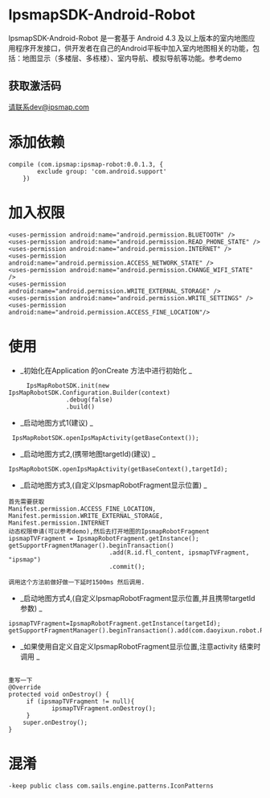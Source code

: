 # IpsmapSDK-Android-Robot

IpsmapSDK-Android-Robot 是一套基于 Android 4.3 及以上版本的室内地图应用程序开发接口，供开发者在自己的Android平板中加入室内地图相关的功能，包括：地图显示（多楼层、多栋楼）、室内导航、模拟导航等功能。参考demo

## 

## 获取激活码

请联系dev@ipsmap.com

# 添加依赖

```
compile (com.ipsmap:ipsmap-robot:0.0.1.3, {
        exclude group: 'com.android.support'
    })
```

# 加入权限

```
<uses-permission android:name="android.permission.BLUETOOTH" />
<uses-permission android:name="android.permission.READ_PHONE_STATE" />
<uses-permission android:name="android.permission.INTERNET" />
<uses-permission android:name="android.permission.ACCESS_NETWORK_STATE" />
<uses-permission android:name="android.permission.CHANGE_WIFI_STATE" />
<uses-permission android:name="android.permission.WRITE_EXTERNAL_STORAGE" />
<uses-permission android:name="android.permission.WRITE_SETTINGS" />
<uses-permission android:name="android.permission.ACCESS_FINE_LOCATION"/>
```

# 使用



* _初始化在Application 的onCreate 方法中进行初始化 _

```
     IpsMapRobotSDK.init(new IpsMapRobotSDK.Configuration.Builder(context)
                .debug(false)
                .build()
```

* _启动地图方式1\(建议\) _

```
 IpsMapRobotSDK.openIpsMapActivity(getBaseContext());
```

* _启动地图方式2,\(携带地图targetId\)\(建议\) _

```
IpsMapRobotSDK.openIpsMapActivity(getBaseContext(),targetId);
```

* _启动地图方式3,\(自定义IpsmapRobotFragment显示位置\)  _

```
首先需要获取
Manifest.permission.ACCESS_FINE_LOCATION, Manifest.permission.WRITE_EXTERNAL_STORAGE, Manifest.permission.INTERNET
动态权限申请(可以参考demo),然后去打开地图的IpsmapRobotFragment
ipsmapTVFragment = IpsmapRobotFragment.getInstance();
getSupportFragmentManager().beginTransaction()
                            .add(R.id.fl_content, ipsmapTVFragment, "ipsmap")
                            .commit();

调用这个方法前做好做一下延时1500ms 然后调用.
```

* _启动地图方式4,\(自定义IpsmapRobotFragment显示位置,并且携带targetId参数\)  _

```
ipsmapTVFragment=IpsmapRobotFragment.getInstance(targetId);
getSupportFragmentManager().beginTransaction().add(com.daoyixun.robot.R.id.fl_content,ipsmapTVFragment,"ipsmap").commit();
```

* _如果使用自定义自定义IpsmapRobotFragment显示位置,注意activity 结束时调用 _

```

重写一下  
@Override
protected void onDestroy() {
     if (ipsmapTVFragment != null){
            ipsmapTVFragment.onDestroy();
     }
    super.onDestroy();
}
```



# 混淆 

```
-keep public class com.sails.engine.patterns.IconPatterns
```



